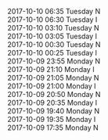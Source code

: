 2017-10-10 06:35 Tuesday  N  
2017-10-10 06:30 Tuesday  I  
2017-10-10 03:10 Tuesday  N  
2017-10-10 03:05 Tuesday  I  
2017-10-10 00:30 Tuesday  N  
2017-10-10 00:25 Tuesday  I  
2017-10-09 23:55 Monday  N  
2017-10-09 21:10 Monday  I  
2017-10-09 21:05 Monday  N  
2017-10-09 21:00 Monday  I  
2017-10-09 20:50 Monday  N  
2017-10-09 20:35 Monday  I  
2017-10-09 19:40 Monday  N  
2017-10-09 19:35 Monday  I  
2017-10-09 17:35 Monday  N  
